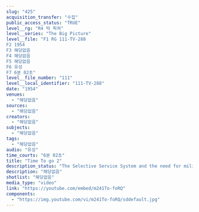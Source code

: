 ```yaml
---
slug: "425"
acquisition_transfer: "수집"
public_access_status: "TRUE"
level__rg: "R4 빅 픽쳐"
level__series: "The Big Picture"
level__file: "F1 RG 111-TV-288
F2 1954
F3 해당없음
F4 해당없음
F5 해당없음
F6 유성
F7 6분 02초"
level__file_number: "111"
level__local_identifier: "111-TV-288"
date: "1954"
venues: 
  - "해당없음"
sources: 
  - "해당없음"
creators: 
  - "해당없음"
subjects: 
  - "해당없음"
tags: 
  - "해당없음"
audio: "유성"
time_courts: "6분 02초"
title: "Time To go 2"
description_status: "The Selective Service System and the need for military preparedness."
description: "해당없음"
shotlist: "해당없음"
media_type: "video"
link: "https://youtube.com/embed/m241To-foRQ"
components: 
  - "https://img.youtube.com/vi/m241To-foRQ/sddefault.jpg"
---
```

